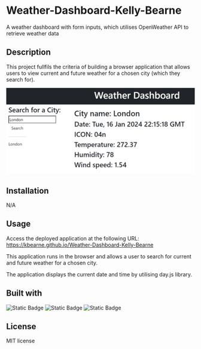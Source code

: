 # Weather-Dashboard-Kelly-Bearne
A weather dashboard with form inputs, which utilises OpenWeather API to retrieve weather data

## Description

This project fullfils the criteria of building a browser application that allows users to view current and future weather for a chosen city (which they search for).

![Screenshot of the application](./assets/images/app-screenshot.png)

## Installation

N/A

## Usage

Access the deployed application at the following URL: https://kbearne.github.io/Weather-Dashboard-Kelly-Bearne

This application runs in the browser and allows a user to search for current and future weather for a chosen city.

The application displays the current date and time by utilising day.js library.

## Built with

![Static Badge](https://img.shields.io/badge/HTML-blue) ![Static Badge](https://img.shields.io/badge/CSS-blue) ![Static Badge](https://img.shields.io/badge/JavaScript-blue)

## License

MIT license